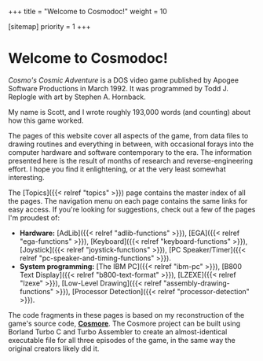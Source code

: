 +++
title = "Welcome to Cosmodoc!"
weight = 10

[sitemap]
priority = 1
+++

# Welcome to Cosmodoc!

_Cosmo's Cosmic Adventure_ is a DOS video game published by Apogee Software Productions in March 1992. It was programmed by Todd J. Replogle with art by Stephen A. Hornback.

My name is Scott, and I wrote roughly 193,000 words (and counting) about how this game worked.

The pages of this website cover all aspects of the game, from data files to drawing routines and everything in between, with occasional forays into the computer hardware and software contemporary to the era. The information presented here is the result of months of research and reverse-engineering effort. I hope you find it enlightening, or at the very least somewhat interesting.

The [Topics]({{< relref "topics" >}}) page contains the master index of all the pages. The navigation menu on each page contains the same links for easy access. If you're looking for suggestions, check out a few of the pages I'm proudest of:

* **Hardware:** [AdLib]({{< relref "adlib-functions" >}}), [EGA]({{< relref "ega-functions" >}}), [Keyboard]({{< relref "keyboard-functions" >}}), [Joystick]({{< relref "joystick-functions" >}}), [PC Speaker/Timer]({{< relref "pc-speaker-and-timing-functions" >}}).
* **System programming:** [The IBM PC]({{< relref "ibm-pc" >}}), [B800 Text Display]({{< relref "b800-text-format" >}}), [LZEXE]({{< relref "lzexe" >}}), [Low-Level Drawing]({{< relref "assembly-drawing-functions" >}}), [Processor Detection]({{< relref "processor-detection" >}}).

The code fragments in these pages is based on my reconstruction of the game's source code, [**Cosmore**](https://github.com/smitelli/cosmore). The Cosmore project can be built using Borland Turbo C and Turbo Assembler to create an almost-identical executable file for all three episodes of the game, in the same way the original creators likely did it.
